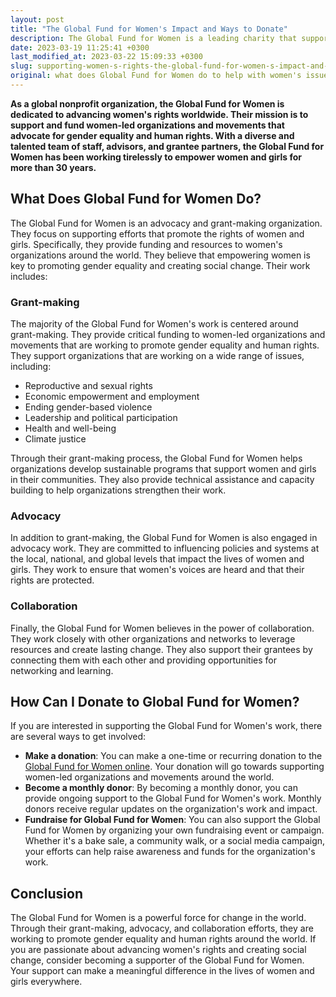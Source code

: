```yaml
---
layout: post
title: "The Global Fund for Women's Impact and Ways to Donate"
description: The Global Fund for Women is a leading charity that supports and empowers women worldwide by tackling various issues that affect them. Through their innovative programs and initiatives, they provide funding, advocacy, and leadership training to women's organizations that address gender inequality, violence against women, and women's rights. Donating to the Global Fund for Women is easy, and your contribution can make a significant difference in the lives of millions of women worldwide - visit their website to learn more about donating and empowering women.
date: 2023-03-19 11:25:41 +0300
last_modified_at: 2023-03-22 15:09:33 +0300
slug: supporting-women-s-rights-the-global-fund-for-women-s-impact-and-ways-to-donate
original: what does Global Fund for Women do to help with women's issues as a charity, how do they do it, how can i donate?
---
```

**As a global nonprofit organization, the Global Fund for Women is dedicated to advancing women's rights worldwide. Their mission is to support and fund women-led organizations and movements that advocate for gender equality and human rights. With a diverse and talented team of staff, advisors, and grantee partners, the Global Fund for Women has been working tirelessly to empower women and girls for more than 30 years.**

## What Does Global Fund for Women Do?

The Global Fund for Women is an advocacy and grant-making organization. They focus on supporting efforts that promote the rights of women and girls. Specifically, they provide funding and resources to women's organizations around the world. They believe that empowering women is key to promoting gender equality and creating social change. Their work includes:

### Grant-making

The majority of the Global Fund for Women's work is centered around grant-making. They provide critical funding to women-led organizations and movements that are working to promote gender equality and human rights. They support organizations that are working on a wide range of issues, including:

* Reproductive and sexual rights
* Economic empowerment and employment
* Ending gender-based violence
* Leadership and political participation
* Health and well-being
* Climate justice

Through their grant-making process, the Global Fund for Women helps organizations develop sustainable programs that support women and girls in their communities. They also provide technical assistance and capacity building to help organizations strengthen their work.

### Advocacy

In addition to grant-making, the Global Fund for Women is also engaged in advocacy work. They are committed to influencing policies and systems at the local, national, and global levels that impact the lives of women and girls. They work to ensure that women's voices are heard and that their rights are protected.

### Collaboration

Finally, the Global Fund for Women believes in the power of collaboration. They work closely with other organizations and networks to leverage resources and create lasting change. They also support their grantees by connecting them with each other and providing opportunities for networking and learning.

## How Can I Donate to Global Fund for Women?

If you are interested in supporting the Global Fund for Women's work, there are several ways to get involved:

* **Make a donation**: You can make a one-time or recurring donation to the [Global Fund for Women online](https://www.globalfundforwomen.org/). Your donation will go towards supporting women-led organizations and movements around the world.
* **Become a monthly donor**: By becoming a monthly donor, you can provide ongoing support to the Global Fund for Women's work. Monthly donors receive regular updates on the organization's work and impact.
* **Fundraise for Global Fund for Women**: You can also support the Global Fund for Women by organizing your own fundraising event or campaign. Whether it's a bake sale, a community walk, or a social media campaign, your efforts can help raise awareness and funds for the organization's work.

## Conclusion

The Global Fund for Women is a powerful force for change in the world. Through their grant-making, advocacy, and collaboration efforts, they are working to promote gender equality and human rights around the world. If you are passionate about advancing women's rights and creating social change, consider becoming a supporter of the Global Fund for Women. Your support can make a meaningful difference in the lives of women and girls everywhere.